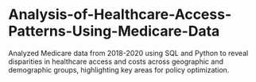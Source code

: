 # Analysis-of-Healthcare-Access-Patterns-Using-Medicare-Data
Analyzed Medicare data from 2018-2020 using SQL and Python to reveal disparities in healthcare access and costs across geographic and demographic groups, highlighting key areas for policy optimization.
